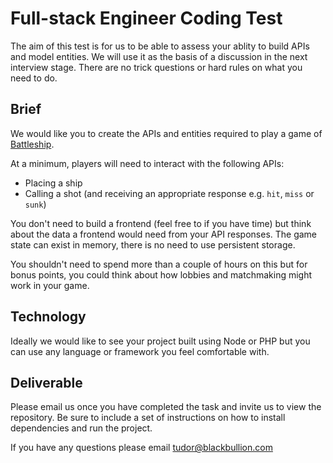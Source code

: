 # Full-stack Engineer Coding Test

The aim of this test is for us to be able to assess your ablity to build APIs and model entities. We will use it as the basis of a discussion in the next interview stage. There are no trick questions or hard rules on what you need to do.

## Brief

We would like you to create the APIs and entities required to play a game of [Battleship](https://en.wikipedia.org/wiki/Battleship_(game)).

At a minimum, players will need to interact with the following APIs:
- Placing a ship
- Calling a shot (and receiving an appropriate response e.g. `hit`, `miss` or `sunk`)

You don't need to build a frontend (feel free to if you have time) but think about the data a frontend would need from your API responses. The game state can exist in memory, there is no need to use persistent storage.

You shouldn't need to spend more than a couple of hours on this but for bonus points, you could think about how lobbies and matchmaking might work in your game.

## Technology

Ideally we would like to see your project built using Node or PHP but you can use any language or framework you feel comfortable with.

## Deliverable

Please email us once you have completed the task and invite us to view the repository. Be sure to include a set of instructions on how to install dependencies and run the project.

If you have any questions please email [tudor@blackbullion.com](mailto:tudor@blackbullion.com)
